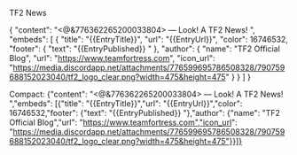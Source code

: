 TF2 News

{
  "content": "<@&776362265200033804> — Look! A TF2 News! ",
  "embeds": [
    {
      "title": "{{EntryTitle}}",
      "url": "{{EntryUrl}}",
      "color": 16746532,
      "footer": {
        "text": "{{EntryPublished}} "
      },
      "author": {
        "name": "TF2 Official Blog",
        "url": "https://www.teamfortress.com",
        "icon_url": "https://media.discordapp.net/attachments/776599695786508328/790759688152023040/tf2_logo_clear.png?width=475&height=475"
      }
    }
  ]
}

Compact: 
{"content": "<@&776362265200033804> — Look! A TF2 News! ","embeds": [{"title": "{{EntryTitle}}","url": "{{EntryUrl}}","color": 16746532,"footer": {"text": "{{EntryPublished}} "},"author": {"name": "TF2 Official Blog","url": "https://www.teamfortress.com","icon_url": "https://media.discordapp.net/attachments/776599695786508328/790759688152023040/tf2_logo_clear.png?width=475&height=475"}}]}
